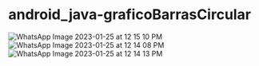 # android_java-graficoBarrasCircular
![WhatsApp Image 2023-01-25 at 12 15 10 PM](https://user-images.githubusercontent.com/105877284/214634138-ff72e8e3-802c-489a-9dce-725907e8d8e1.jpeg)
![WhatsApp Image 2023-01-25 at 12 14 08 PM](https://user-images.githubusercontent.com/105877284/214634146-d6e2e5f5-f141-4c99-a3ef-922216211f4d.jpeg)
![WhatsApp Image 2023-01-25 at 12 14 13 PM](https://user-images.githubusercontent.com/105877284/214634151-b76b86b3-7ede-4df1-a9cd-3553598d97d1.jpeg)
